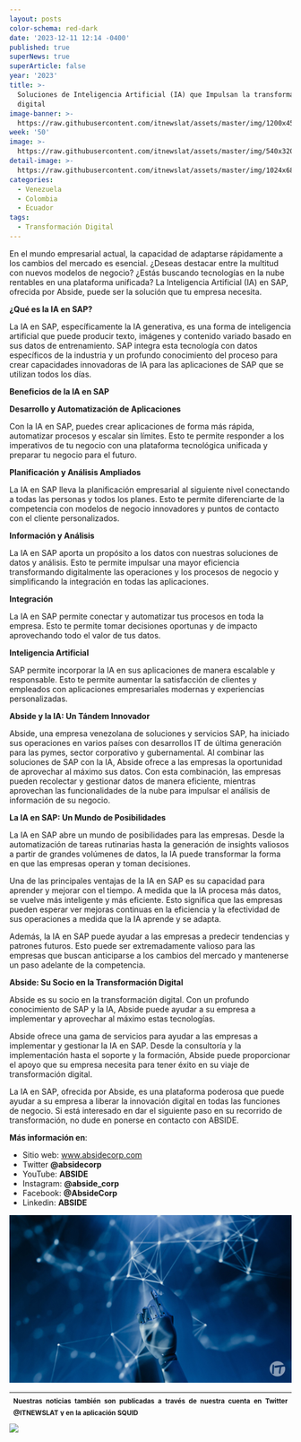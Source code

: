```yaml
---
layout: posts
color-schema: red-dark
date: '2023-12-11 12:14 -0400'
published: true
superNews: true
superArticle: false
year: '2023'
title: >-
  Soluciones de Inteligencia Artificial (IA) que Impulsan la transformación
  digital
image-banner: >-
  https://raw.githubusercontent.com/itnewslat/assets/master/img/1200x450/ABSIDE-SAP-IA-L.png
week: '50'
image: >-
  https://raw.githubusercontent.com/itnewslat/assets/master/img/540x320/ABSIDE-SAP-IA-P.jpg
detail-image: >-
  https://raw.githubusercontent.com/itnewslat/assets/master/img/1024x680/ABSIDE-SAP-IA-G.jpg
categories:
  - Venezuela
  - Colombia
  - Ecuador
tags:
  - Transformación Digital
---
```

En el mundo empresarial actual, la capacidad de adaptarse rápidamente a los cambios del mercado es esencial. ¿Deseas destacar entre la multitud con nuevos modelos de negocio? ¿Estás buscando tecnologías en la nube rentables en una plataforma unificada? La Inteligencia Artificial (IA) en SAP, ofrecida por Abside, puede ser la solución que tu empresa necesita.

**¿Qué es la IA en SAP?**

La IA en SAP, específicamente la IA generativa, es una forma de inteligencia artificial que puede producir texto, imágenes y contenido variado basado en sus datos de entrenamiento. SAP integra esta tecnología con datos específicos de la industria y un profundo conocimiento del proceso para crear capacidades innovadoras de IA para las aplicaciones de SAP que se utilizan todos los días.

**Beneficios de la IA en SAP**

**Desarrollo y Automatización de Aplicaciones**

Con la IA en SAP, puedes crear aplicaciones de forma más rápida, automatizar procesos y escalar sin límites. Esto te permite responder a los imperativos de tu negocio con una plataforma tecnológica unificada y preparar tu negocio para el futuro.

**Planificación y Análisis Ampliados**

La IA en SAP lleva la planificación empresarial al siguiente nivel conectando a todas las personas y todos los planes. Esto te permite diferenciarte de la competencia con modelos de negocio innovadores y puntos de contacto con el cliente personalizados.

**Información y Análisis**

La IA en SAP aporta un propósito a los datos con nuestras soluciones de datos y análisis. Esto te permite impulsar una mayor eficiencia transformando digitalmente las operaciones y los procesos de negocio y simplificando la integración en todas las aplicaciones.

**Integración**

La IA en SAP permite conectar y automatizar tus procesos en toda la empresa. Esto te permite tomar decisiones oportunas y de impacto aprovechando todo el valor de tus datos.

**Inteligencia Artificial**

SAP permite incorporar la IA en sus aplicaciones de manera escalable y responsable. Esto te permite aumentar la satisfacción de clientes y empleados con aplicaciones empresariales modernas y experiencias personalizadas.

**Abside y la IA: Un Tándem Innovador**

Abside, una empresa venezolana de soluciones y servicios SAP, ha iniciado sus operaciones en varios países con desarrollos IT de última generación para las pymes, sector corporativo y gubernamental. Al combinar las soluciones de SAP con la IA, Abside ofrece a las empresas la oportunidad de aprovechar al máximo sus datos. Con esta combinación, las empresas pueden recolectar y gestionar datos de manera eficiente, mientras aprovechan las funcionalidades de la nube para impulsar el análisis de información de su negocio.

**La IA en SAP: Un Mundo de Posibilidades**

La IA en SAP abre un mundo de posibilidades para las empresas. Desde la automatización de tareas rutinarias hasta la generación de insights valiosos a partir de grandes volúmenes de datos, la IA puede transformar la forma en que las empresas operan y toman decisiones.

Una de las principales ventajas de la IA en SAP es su capacidad para aprender y mejorar con el tiempo. A medida que la IA procesa más datos, se vuelve más inteligente y más eficiente. Esto significa que las empresas pueden esperar ver mejoras continuas en la eficiencia y la efectividad de sus operaciones a medida que la IA aprende y se adapta.

Además, la IA en SAP puede ayudar a las empresas a predecir tendencias y patrones futuros. Esto puede ser extremadamente valioso para las empresas que buscan anticiparse a los cambios del mercado y mantenerse un paso adelante de la competencia.

**Abside: Su Socio en la Transformación Digital**

Abside es su socio en la transformación digital. Con un profundo conocimiento de SAP y la IA, Abside puede ayudar a su empresa a implementar y aprovechar al máximo estas tecnologías.

Abside ofrece una gama de servicios para ayudar a las empresas a implementar y gestionar la IA en SAP. Desde la consultoría y la implementación hasta el soporte y la formación, Abside puede proporcionar el apoyo que su empresa necesita para tener éxito en su viaje de transformación digital.

La IA en SAP, ofrecida por Abside, es una plataforma poderosa que puede ayudar a su empresa a liberar la innovación digital en todas las funciones de negocio. Si está interesado en dar el siguiente paso en su recorrido de transformación, no dude en ponerse en contacto con ABSIDE.

**Más información en**:
- Sitio web: www.absidecorp.com
- Twitter **@absidecorp**
- YouTube: **ABSIDE**
- Instagram: **@abside_corp**
- Facebook: **@AbsideCorp**
- Linkedin: **ABSIDE**

![](https://raw.githubusercontent.com/itnewslat/assets/master/img/540x320/ABSIDE-SAP-IA-P.jpg)
<table style="height: 42px;" width="569">
<tbody>
<tr>
<td style="text-align: justify;"><sub><strong>Nuestras noticias también son publicadas a través de nuestra cuenta en Twitter <a href="https://twitter.com/itnewslat?lang=es">@ITNEWSLAT</a> y en la aplicación <a href="https://squidapp.co/en/">SQUID</a></strong></sub></td>
</tr>
</tbody>
</table>

<img src="https://tracker.metricool.com/c3po.jpg?hash=56f88a41e39ab42c063cc51676587a04"/>